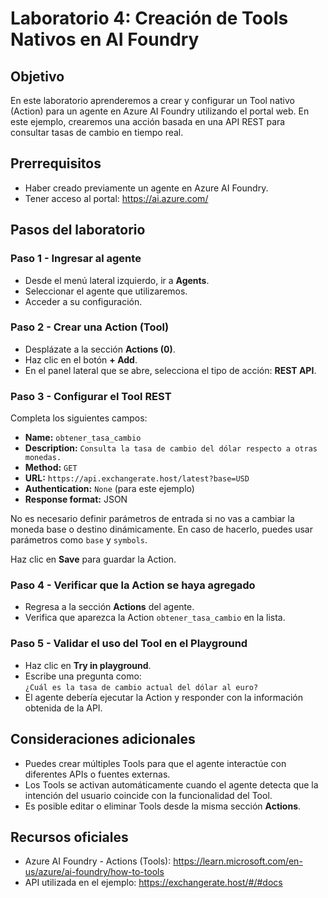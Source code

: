 # Laboratorio 4: Creación de Tools Nativos en AI Foundry

## Objetivo

En este laboratorio aprenderemos a crear y configurar un Tool nativo (Action) para un agente en Azure AI Foundry utilizando el portal web. En este ejemplo, crearemos una acción basada en una API REST para consultar tasas de cambio en tiempo real.

## Prerrequisitos

- Haber creado previamente un agente en Azure AI Foundry.
- Tener acceso al portal: https://ai.azure.com/

## Pasos del laboratorio

### Paso 1 - Ingresar al agente

- Desde el menú lateral izquierdo, ir a **Agents**.
- Seleccionar el agente que utilizaremos.
- Acceder a su configuración.

### Paso 2 - Crear una Action (Tool)

- Desplázate a la sección **Actions (0)**.
- Haz clic en el botón **+ Add**.
- En el panel lateral que se abre, selecciona el tipo de acción: **REST API**.

### Paso 3 - Configurar el Tool REST

Completa los siguientes campos:

- **Name:** `obtener_tasa_cambio`
- **Description:** `Consulta la tasa de cambio del dólar respecto a otras monedas.`
- **Method:** `GET`
- **URL:** `https://api.exchangerate.host/latest?base=USD`
- **Authentication:** `None` (para este ejemplo)
- **Response format:** JSON

No es necesario definir parámetros de entrada si no vas a cambiar la moneda base o destino dinámicamente. En caso de hacerlo, puedes usar parámetros como `base` y `symbols`.

Haz clic en **Save** para guardar la Action.

### Paso 4 - Verificar que la Action se haya agregado

- Regresa a la sección **Actions** del agente.
- Verifica que aparezca la Action `obtener_tasa_cambio` en la lista.

### Paso 5 - Validar el uso del Tool en el Playground

- Haz clic en **Try in playground**.
- Escribe una pregunta como:  
  `¿Cuál es la tasa de cambio actual del dólar al euro?`
- El agente debería ejecutar la Action y responder con la información obtenida de la API.

## Consideraciones adicionales

- Puedes crear múltiples Tools para que el agente interactúe con diferentes APIs o fuentes externas.
- Los Tools se activan automáticamente cuando el agente detecta que la intención del usuario coincide con la funcionalidad del Tool.
- Es posible editar o eliminar Tools desde la misma sección **Actions**.

## Recursos oficiales

- Azure AI Foundry - Actions (Tools): https://learn.microsoft.com/en-us/azure/ai-foundry/how-to-tools
- API utilizada en el ejemplo: https://exchangerate.host/#/#docs

